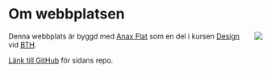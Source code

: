 Om webbplatsen
========================================

<img src="img/about.jpg" style="float: right; margin: 0 0 10px 10px;"> Denna
webbplats är byggd med [Anax Flat](https://github.com/canax/anax-flat) som en
del i kursen [Design](http://dbwebb.se/design) vid [BTH](https://www.bth.se/).

[Länk till GitHub](https://github.com/joln17/anax-flat) för sidans repo.
